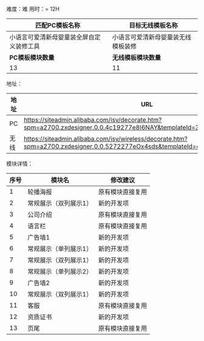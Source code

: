 难度：难           用时：= 12H

| 匹配PC模板名称                           | 目标无线模板名称                   |
| ---------------------------------------- | ---------------------------------- |
| 小语言可爱清新母婴童装全屏自定义装修工具 | 小语言可爱清新母婴童装无线模板装修 |
| **PC模板模块数量**                       | **无线模板模块数量**               |
| 13                                       | 11                                 |



地址：

| 地址 | URL                                                          |
| ---- | ------------------------------------------------------------ |
| PC   | https://siteadmin.alibaba.com/isv/decorate.htm?spm=a2700.zxdesigner.0.0.4c19277e8I6NAY&templateId=3431&templateVersion=1 |
| 无线 | https://siteadmin.alibaba.com/isv/wireless/decorate.htm?spm=a2700.zxdesigner.0.0.5272277eOx4sds&templateId=4212&templateVersion=1 |



模块详情：

| 序号 | 模块名                | 修改建议         |
| ---- | --------------------- | ---------------- |
| 1    | 轮播海报              | 原有模块直接复用 |
| 2    | 常规展示（双列展示1） | 新的开发项       |
| 3    | 公司介绍              | 原有模块直接复用 |
| 4    | 语言栏                | 原有模块直接复用 |
| 5    | 广告墙1               | 新的开发项       |
| 6    | 常规展示（单列展示1） | 新的开发项       |
| 7    | 常规展示（双列展示1） | 新的开发项       |
| 8    | 常规展示（单列展示2） | 新的开发项       |
| 9    | 广告墙2               | 新的开发项       |
| 10   | 常规展示（双列展示1） | 新的开发项       |
| 11   | 客服                  | 原有模块直接复用 |
| 12   | 资质证书              | 新的开发项       |
| 13   | 页尾                  | 原有模块直接复用 |


